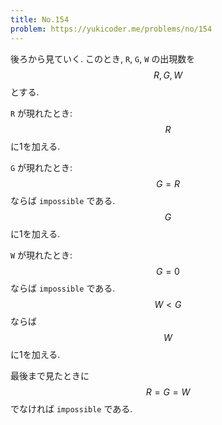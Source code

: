 ```yaml
---
title: No.154
problem: https://yukicoder.me/problems/no/154
---
```

後ろから見ていく. このとき, `R`, `G`, `W` の出現数を $$ R, G, W $$ とする.

`R` が現れたとき: $$ R $$ に1を加える.

`G` が現れたとき: $$ G = R $$ ならば `impossible` である. $$ G $$ に1を加える.

`W` が現れたとき: $$ G = 0 $$ ならば `impossible` である. $$ W \lt G $$ ならば $$ W $$ に1を加える.

最後まで見たときに $$ R = G = W $$ でなければ `impossible` である.
